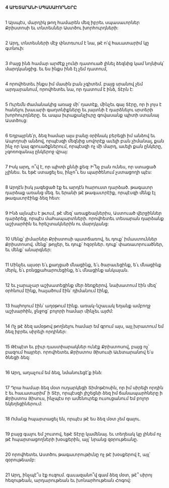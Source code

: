 **4 ԱՒԵՏԱՐԱՆԻ ՍՊԱՍԱՒՈՐՆԵՐԸ**

\
1 Այսպէս, մարդիկ թող համարեն մեզ իբրեւ սպասաւորներ Քրիստոսի եւ տնտեսներ Աստծու խորհուրդների:

\
2 Արդ, տնտեսների մէջ փնտռւում է նա, թէ ո՛վ հաւատարիմ կը գտնուի:

\
3 Բայց ինձ համար արժէք չունի դատուած լինել ձեզնից կամ նոյնիսկ՝ մարդկանցից. եւ ես ինքս ինձ էլ չեմ դատում,

\
4 որովհետեւ ինքս իմ մասին բան չգիտեմ. բայց սրանով չեմ արդարանում, որովհետեւ նա, որ դատում է ինձ, Տէրն է:

\
5 Ուրեմն ժամանակից առաջ մի՛ դատէք, մինչեւ գայ Տէրը, որ ի լոյս է հանելու խաւարի գաղտնիքները եւ յայտնի է դարձնելու սրտերի խորհուրդները. եւ ապա իւրաքանչիւրը գովասանք պիտի ստանայ Աստծուց:

\
6 Եղբայրնե՛ր, ձեզ համար այս բանը օրինակ բերեցի իմ անձով եւ Ապողոսի անձով, որպէսզի մեզնից սովորէք աւելի բան չիմանալ, քան ինչ որ կայ գրուածքներում, որպէսզի ոչ մի մարդ, աւելի քան ընկերը, չգոռոզանայ ընկերոջ վրայ:

\
7 Իսկ արդ, ո՞վ է, որ պիտի քննի քեզ: Ի՞նչ բան ունես, որ ստացած չլինես. եւ եթէ ստացել ես, ինչո՞ւ ես պարծենում չստացողի պէս:

\
8 Արդէն իսկ յագեցած էք եւ արդէն հարուստ դարձած. թագաւոր դարձաք առանց մեզ. եւ երանի թէ թագաւորէիք, որպէսզի մենք էլ թագաւորէինք ձեզ հետ:

\
9 Ինձ այնպէս է թւում, թէ մեզ՝ առաքեալներիս, Աստուած վերջիններ դարձրեց, որպէս մահապարտների. որովհետեւ տեսարան դարձանք աշխարհին եւ հրեշտակներին ու մարդկանց:

\
10 Մենք՝ յիմարներ Քրիստոսի պատճառով, եւ դուք՝ իմաստուններ Քրիստոսով. մենք՝ թոյլեր, եւ դուք՝ հզօրներ. դուք՝ փառաւորուածներ, եւ մենք՝ անարգներ:

\
11 Մինչեւ այսօր ե՛ւ քաղցած մնացինք, ե՛ւ ծարաւեցինք, ե՛ւ մնացինք մերկ, ե՛ւ բռնցքահարուեցինք, ե՛ւ մնացինք անկայան.

\
12 եւ չարաչար աշխատեցինք մեր ձեռքերով. նախատում էին մեզ՝ օրհնում էինք, հալածում էին՝ դիմանում էինք,

\
13 հայհոյում էին՝ աղօթում էինք. առակ-նշաւակ եղանք ամբողջ աշխարհին, ջնջոց՝ բոլորի համար մինչեւ այժմ:

\
14 Ոչ թէ ձեզ ամօթով թողնելու համար եմ գրում այս, այլ խրատում եմ ձեզ իբրեւ սիրելի որդիներ:

\
15 Թէպէտ եւ բիւր դաստիարակներ ունէք Քրիստոսով, բայց ոչ՝ բազում հայրեր. որովհետեւ Քրիստոս Յիսուսի Աւետարանով ե՛ս ծնեցի ձեզ:

\
16 Արդ, աղաչում եմ ձեզ, նմանուեցէ՛ք ինձ:

\
17 Դրա համար ձեզ մօտ ուղարկեցի Տիմոթէոսին, որ իմ սիրելի որդին է եւ հաւատարիմ՝ ի Տէր, որպէսզի յիշեցնի ձեզ իմ ճանապարհները ի Քրիստոս Յիսուս, ինչպէս որ ամենուրեք ուսուցանում եմ բոլոր եկեղեցիներում:

\
18 Ոմանք հպարտացել են, որպէս թէ ես ձեզ մօտ չեմ գալու.

\
19 բայց գալու եմ շուտով, եթէ Տէրը կամենայ. եւ տեղեակ կը լինեմ ոչ թէ հպարտացողների խօսքերին, այլ՝ նրանց զօրութեանը.

\
20 որովհետեւ Աստծու թագաւորութիւնը ոչ թէ խօսքերով է, այլ՝ զօրութեամբ:

\
21 Արդ, ինչպէ՞ս էք ուզում. գաւազանո՞վ գամ ձեզ մօտ, թէ՞ սիրոյ հեզութեան, արդարութեան եւ խոնարհութեան Հոգով:
